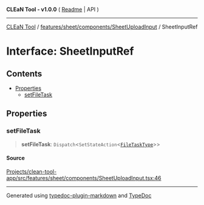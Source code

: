 **CLEaN Tool - v1.0.0** ( [Readme](../../../../../README.md) \| API )

***

[CLEaN Tool](../../../../../modules.md) / [features/sheet/components/SheetUploadInput](../README.md) / SheetInputRef

# Interface: SheetInputRef

## Contents

- [Properties](SheetInputRef.md#properties)
  - [setFileTask](SheetInputRef.md#setfiletask)

## Properties

### setFileTask

> **setFileTask**: `Dispatch`\<`SetStateAction`\<[`FileTaskType`](../../../../../components/FileToast/type-aliases/FileTaskType.md)\>\>

#### Source

[Projects/clean-tool-app/src/features/sheet/components/SheetUploadInput.tsx:46](https://github.com/yuckyh/clean-tool-app/)

***

Generated using [typedoc-plugin-markdown](https://www.npmjs.com/package/typedoc-plugin-markdown) and [TypeDoc](https://typedoc.org/)
